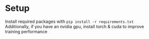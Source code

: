 # Setup
Install required packages with `pip install -r requirements.txt`
Additionally, if you have an nvidia gpu, install torch & cuda to improve training performance

